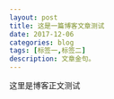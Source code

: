 ```yaml
---
layout: post
title: 这是一篇博客文章测试
date: 2017-12-06
categories: blog
tags: [标签一,标签二]
description: 文章金句。
---
```


这里是博客正文测试
